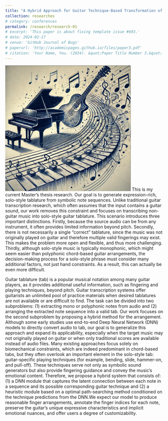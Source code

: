 ```yaml
---
title: "A Hybrid Approach for Guitar Technique-Based Transformation of Symbolic Notes into Solo-Style Tablature"
collection: researches
# category: conferences
permalink: /research/research-01
# excerpt: 'This paper is about fixing template issue #693.'
# date: 2024-02-17
# venue: 'GitHub Journal of Bugs'
# paperurl: 'http://academicpages.github.io/files/paper3.pdf'
# citation: 'Your Name, You. (2024). &quot;Paper Title Number 3.&quot; <i>GitHub Journal of Bugs</i>. 1(3).'
---
```

<img src="/images/gt_transcription.png" alt="transcription" width="400"/>  
This is my current Master’s thesis research. Our goal is to generate expression-rich, solo-style tablature from symbolic note sequences. Unlike traditional guitar transcription research, which often assumes that the input contains a guitar sound, our work removes this constraint and focuses on transcribing non-guitar music into solo-style guitar tablature. This scenario introduces three important distinctions.  Firstly, because the source audio can be from any instrument, it often provides limited information beyond pitch. Secondly, there is not necessarily a single “correct” tablature, since the music was not originally played on guitar and therefore multiple valid fingerings may exist. This makes the problem more open and flexible, and thus more challenging. Thirdly, although solo-style music is typically monophonic, which might seem easier than polyphonic chord-based guitar arrangements, the
decision-making process for a solo-style phrase must consider many additional factors, not just hand constraints. As a result, this can actually be even more difficult.

<!-- ![tanscription](/images/gt_transcription.png) -->

Guitar tablature (tab) is a popular musical notation among many guitar players, as it provides additional useful information, such as fingering and playing techniques, beyond pitch. Guitar transcription systems offer guitarists an unlimited pool of practice materials when desired tablatures are not available or are difficult to find. The task can be divided into two subproblems: (1) extracting mono or polyphonic notes from audio and (2) arranging the extracted note sequence into a valid tab. Our work focuses on the second subproblem by proposing a hybrid method for the arrangement. Although some early studies use end-to-end Deep Neural Network
(DNN) models to directly convert audio to tab, our goal is to generalize this approach and expand its applicability, especially when the target music may not originally played on guitar or when only traditional scores are available instead of audio
files.
Many existing approaches focus solely on biomechanical constraints, which are indeed predominant in chord-based tabs, but they often overlook an important element in the solo-style tab: guitar-specific playing techniques (for example, bending, slide, hammer-on, and pull-off). These techniques serve not only as symbolic sound generators but also provide fingering guidance and convey the music’s emotional content. Therefore, we propose a hybrid system that consists of: (1) a DNN module that captures the latent connection between each note in a sequence and its possible corresponding guitar technique and (2) a heuristic module based on a optimal path-searching method conditioned on the technique predictions from the DNN.We expect our model to produce reasonable finger arrangements, annotate the
finger indices for each note, preserve the guitar’s unique expressive characteristics and implicit emotional nuances, and offer users a degree of customizability.
